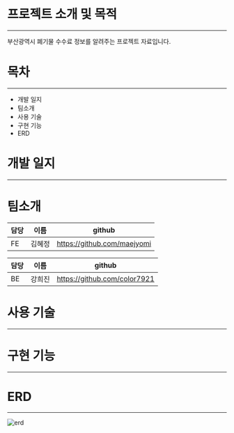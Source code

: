 # 프로젝트 소개 및 목적
---
부산광역시 폐기물 수수료 정보를 알려주는 프로젝트 자료입니다.

# 목차
---
- 개발 일지
- 팀소개
- 사용 기술
- 구현 기능
- ERD

# 개발 일지
---

# 팀소개
|담당|이름|github|
|------|---|---|
|FE|김혜정|https://github.com/maejyomi|


|담당|이름|github|
|------|---|---|
|BE|강희진|https://github.com/color7921|

# 사용 기술
---

# 구현 기능
---

# ERD
---
![erd](https://github.com/color7921/WasteNow_BE_Project/assets/132988693/cbbc8912-2af3-4f94-92c3-d4debeb977f1)

